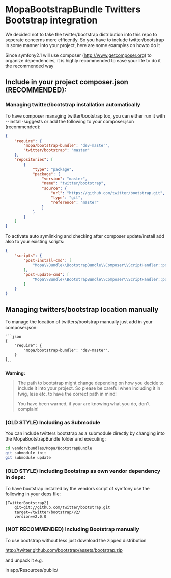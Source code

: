 MopaBootstrapBundle Twitters Bootstrap integration
==================================================

We decided not to take the twitter/bootstrap distribution into this repo to seperate concerns more efficently.
So you have to include twitter/bootstrap in some manner into your project, here are some examples on howto do it

Since symfony2.1 will use composer (http://www.getcomposer.org) to organize dependencies, it is highly recommended to ease your life to do it the recommended way

## Include in your project composer.json (RECOMMENDED):

### Managing twitter/bootstrap installation automatically

To have composer managing twitter/bootstrap too, you can either run it with
--install-suggests or add the following to your composer.json (recommended):

```json
{
    "require": {
        "mopa/bootstrap-bundle": "dev-master",
        "twitter/bootstrap": "master"
    },
    "repositories": [
        {
            "type": "package",
            "package": {
                "version": "master",
                "name": "twitter/bootstrap",
                "source": {
                    "url": "https://github.com/twitter/bootstrap.git",
                    "type": "git",
                    "reference": "master"
                }
            }
        }
    ]
}
```

To activate auto symlinking and checking after composer update/install add also to your existing scripts:

```json
{
    "scripts": {
        "post-install-cmd": [
            "Mopa\\Bundle\\BootstrapBundle\\Composer\\ScriptHandler::postInstallSymlinkTwitterBootstrap"
        ],
        "post-update-cmd": [
            "Mopa\\Bundle\\BootstrapBundle\\Composer\\ScriptHandler::postInstallSymlinkTwitterBootstrap"
        ]
    }
}
```

## Managing twitters/bootstrap location manually

To manage the location of twitters/bootstrap manually just add in your composer.json:

    ```json
    {
        "require": {
            "mopa/bootstrap-bundle": "dev-master",
        }
    }
    ```
 

**Warning:**

> The path to bootstrap might change depending on how you decide to include it into your project.
> So please be careful when including it in twig, less etc. to have the correct path in mind! 
>
> You have been warned, if your are knowing what you do, don't complain!

### (OLD STYLE) Including as Submodule

You can include twitters bootstrap as a submodule directly by changing into the MopaBootstrapBundle folder and executing:

``` bash
cd vendor/bundles/Mopa/BootstrapBundle
git submodule init
git submodule update
```


### (OLD STYLE) Including Bootstrap as own vendor dependency in deps:

To have bootstrap installed by the vendors script of symfony use the following in your deps file:

```
[TwitterBootstrap2]
    git=git://github.com/twitter/bootstrap.git
    target=/twitter/bootstrap/v2/
    version=v2.0.0
```

### (NOT RECOMMENDED) Including Bootstrap manually

To use bootstrap without less just download the zipped distribution

 http://twitter.github.com/bootstrap/assets/bootstrap.zip
 
 and unpack it e.g.
 
 in app/Resources/public/

